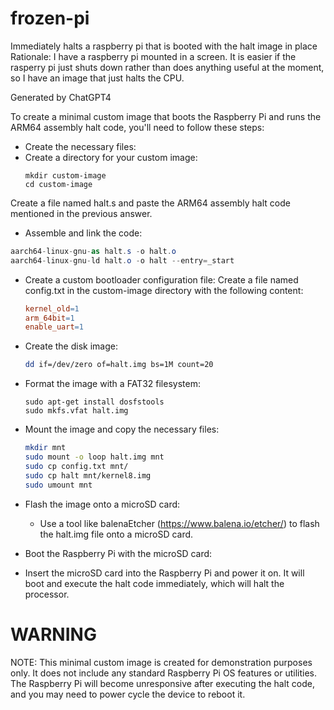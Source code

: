 # frozen-pi
Immediately halts a raspberry pi that is booted with the halt image in place
Rationale: I have a raspberry pi mounted in a screen. It is easier if the rasperry pi just shuts down rather than does anything useful at the moment, so I have an image that just halts the CPU.

Generated by ChatGPT4

To create a minimal custom image that boots the Raspberry Pi and runs the ARM64 assembly halt code, you'll need to follow these steps:

  * Create the necessary files:
  * Create a directory for your custom image:
    ```arduino
    mkdir custom-image
    cd custom-image
    ```

Create a file named halt.s and paste the ARM64 assembly halt code mentioned in the previous answer.

  * Assemble and link the code:
  ```csharp
  aarch64-linux-gnu-as halt.s -o halt.o
  aarch64-linux-gnu-ld halt.o -o halt --entry=_start
  ```

  * Create a custom bootloader configuration file:
    Create a file named config.txt in the custom-image directory with the following content:
    ```makefile
    kernel_old=1
    arm_64bit=1
    enable_uart=1
    ```

  * Create the disk image:
    ```bash
    dd if=/dev/zero of=halt.img bs=1M count=20
    ```
  * Format the image with a FAT32 filesystem:
    ```arduino
    sudo apt-get install dosfstools
    sudo mkfs.vfat halt.img
    ```
  * Mount the image and copy the necessary files:
    ```bash
    mkdir mnt
    sudo mount -o loop halt.img mnt
    sudo cp config.txt mnt/
    sudo cp halt mnt/kernel8.img
    sudo umount mnt
    ```

  * Flash the image onto a microSD card:
    * Use a tool like balenaEtcher (https://www.balena.io/etcher/) to flash the halt.img file onto a microSD card.

  * Boot the Raspberry Pi with the microSD card:
  * Insert the microSD card into the Raspberry Pi and power it on. It will boot and execute the halt code immediately, which will halt the processor.

# WARNING
NOTE: This minimal custom image is created for demonstration purposes only. It does not include any standard Raspberry Pi OS features or utilities. The Raspberry Pi will become unresponsive after executing the halt code, and you may need to power cycle the device to reboot it.
